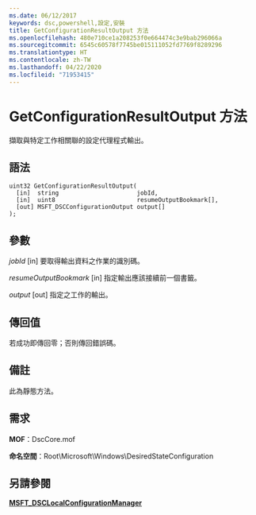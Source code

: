 ```yaml
---
ms.date: 06/12/2017
keywords: dsc,powershell,設定,安裝
title: GetConfigurationResultOutput 方法
ms.openlocfilehash: 480e710ce1a208253f0e664474c3e9bab296066a
ms.sourcegitcommit: 6545c60578f7745be015111052fd7769f8289296
ms.translationtype: HT
ms.contentlocale: zh-TW
ms.lasthandoff: 04/22/2020
ms.locfileid: "71953415"
---
```

# <a name="getconfigurationresultoutput-method"></a>GetConfigurationResultOutput 方法

擷取與特定工作相關聯的設定代理程式輸出。

## <a name="syntax"></a>語法

```mof
uint32 GetConfigurationResultOutput(
  [in]  string                      jobId,
  [in]  uint8                       resumeOutputBookmark[],
  [out] MSFT_DSCConfigurationOutput output[]
);
```

## <a name="parameters"></a>參數

*jobId* \[in\] 要取得輸出資料之作業的識別碼。

*resumeOutputBookmark* \[in\] 指定輸出應該接續前一個書籤。

*output* \[out\] 指定之工作的輸出。

## <a name="return-value"></a>傳回值

若成功即傳回零；否則傳回錯誤碼。

## <a name="remarks"></a>備註

此為靜態方法。

## <a name="requirements"></a>需求

**MOF**：DscCore.mof

**命名空間**：Root\Microsoft\Windows\DesiredStateConfiguration

## <a name="see-also"></a>另請參閱

[**MSFT_DSCLocalConfigurationManager**](msft-dsclocalconfigurationmanager.md)
